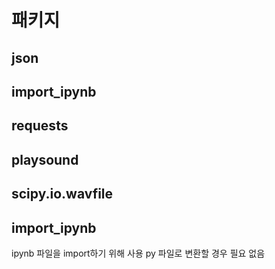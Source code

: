 # 패키지
## json 
## import_ipynb
## requests
## playsound
## scipy.io.wavfile


## import_ipynb
ipynb 파일을 import하기 위해 사용
py 파일로 변환할 경우 필요 없음

